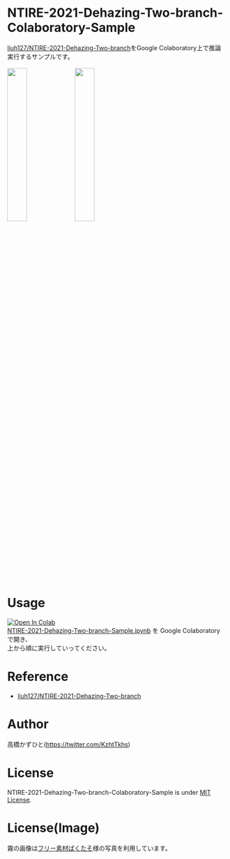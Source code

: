# NTIRE-2021-Dehazing-Two-branch-Colaboratory-Sample
[liuh127/NTIRE-2021-Dehazing-Two-branch](https://github.com/liuh127/NTIRE-2021-Dehazing-Two-branch)をGoogle Colaboratory上で推論実行するサンプルです。<br><br>
<img src="https://user-images.githubusercontent.com/37477845/149358278-9158b20e-b5dd-438b-8b0c-e855a88ebb73.png" width="30%"> <img src="https://user-images.githubusercontent.com/37477845/149358256-4460f3b0-253b-4577-beec-11b4b9ae4846.png" width="30%"><br>

# Usage
[![Open In Colab](https://colab.research.google.com/assets/colab-badge.svg)](https://colab.research.google.com/github/Kazuhito00/NTIRE-2021-Dehazing-Two-branch-Colaboratory-Sample/blob/main/NTIRE-2021-Dehazing-Two-branch-Sample.ipynb)<br>
[NTIRE-2021-Dehazing-Two-branch-Sample.ipynb](NTIRE-2021-Dehazing-Two-branch-Sample.ipynb) を Google Colaboratory で開き、<br>
上から順に実行していってください。

# Reference
* [liuh127/NTIRE-2021-Dehazing-Two-branch](https://github.com/liuh127/NTIRE-2021-Dehazing-Two-branch)

# Author
高橋かずひと(https://twitter.com/KzhtTkhs)
 
# License 
NTIRE-2021-Dehazing-Two-branch-Colaboratory-Sample is under [MIT License](LICENSE).

# License(Image)
霧の画像は[フリー素材ぱくたそ](https://www.pakutaso.com)様の写真を利用しています。
